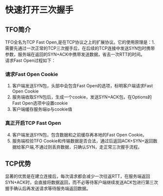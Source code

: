 # 快速打开三次握手

## TFO简介
TFO全名为TCP Fast Open,是在TCP协议之上的扩展协议。它的使用原理是：1.需要先通过一次正常的TCP三次握手后，在后续的TCP连接中发送SYN包时携带参数，服务端在返回的SYN+ACK中携带发送数据，省去一次RTT的时间。    
请求Fast Open过程如下：
### 请求Fast Open Cookie
1. 客户端发送SYN包，头部中会包含Fast Open的选项，标明客户端请求Fast Open Cookie
2. 服务端收取SYN包后，生成一个cookie，发送SYN+ACK包，在Options的Fast Open选项中设置cookie
3. 客户端缓存服务端ip与cookie值
### 真正开启TCP Fast Open
4. 客户端发送SYN包，包含数据和之前缓存再本地的Fast Open Cookie。
5. 服务端校验TFO Cookie和传输数据是否合法，通过后返回ACK+SYN+返回数据给客户端,不通过则丢弃数据，只确认SYN，走正常三次握手流程。


## TCP优势
显著的优势是在建立连接后，每次请求都会减少一次往返RTT，在服务端返回SYN+ACK时，会直接将数据返回，而不必等待客户端继续发送ACK包进行第三次握手确认后再发送请求等待服务端返回数据。

